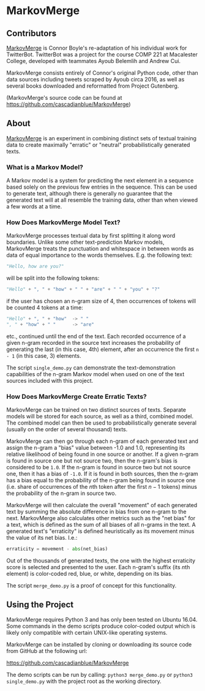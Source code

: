 MarkovMerge
=============

Contributors
------------

[MarkovMerge](https://github.com/cascadianblue/MarkovMerge) is Connor Boyle's
re-adaptation of his individual work for TwitterBot. TwitterBot was a project
for the course COMP 221 at Macalester College, developed with teammates Ayoub
Belemlih and Andrew Cui.

MarkovMerge consists entirely of Connor's original Python code, other than data
sources including tweets scraped by Ayoub circa 2016, as well as several books
downloaded and reformatted from Project Gutenberg.

(MarkovMerge's source code can be found at
https://github.com/cascadianblue/MarkovMerge)

About
-----

[MarkovMerge](https://github.com/cascadianblue/MarkovMerge) is an experiment in
combining distinct sets of textual training data to create maximally "erratic"
or "neutral" probabilistically generated texts.

### What is a Markov Model?

A Markov model is a system for predicting the next element in a sequence based
solely on the previous few entries in the sequence. This can be used to
generate text, although there is generally no guarantee that the generated text
will at all resemble the training data, other than when viewed a few words at a
time.

### How Does MarkovMerge Model Text?

MarkovMerge processes textual data by first splitting it along word boundaries.
Unlike some other text-prediction Markov models, MarkovMerge treats the
punctuation and whitespace in between words as data of equal importance to the
words themselves. E.g. the following text:

```python
"Hello, how are you?"
```

will be split into the following tokens:

```python
"Hello" + ", " + "how" + " " + "are" + " " + "you" + "?"
```

if the user has chosen an n-gram size of 4, then occurrences of tokens will be
counted 4 tokens at a time:

```python
"Hello" + ", " + "how"  -> " "
", " + "how" + " "      -> "are"
```

etc., continued until the end of the text. Each recorded occurrence of a given
n-gram recorded in the source text increases the probability of generating the
last (in this case, 4th) element, after an occurrence the first `n - 1` (in
this case, 3) elements.

The script `single_demo.py` can demonstrate the text-demonstration capabilities
of the n-gram Markov model when used on one of the text sources included with
this project.


### How Does MarkovMerge Create Erratic Texts?

MarkovMerge can be trained on two distinct sources of texts. Separate models
will be stored for each source, as well as a third, combined model. The
combined model can then be used to probabilistically generate several (usually
on the order of several thousand) texts.

MarkovMerge can then go through each n-gram of each generated text and assign
the n-gram a "bias" value between -1.0 and 1.0, representing its relative
likelihood of being found in one source or another.  If a given n-gram is found
in source one but not source two, then the n-gram's bias is considered to be
`1.0`. If the n-gram is found in source two but not source one, then it has a
bias of `-1.0`.  If it is found in both sources, then the n-gram has a bias
equal to the probability of the n-gram being found in source one (i.e. share of
occurrences of the $n$th token after the first $n-1$ tokens) minus the
probability of the n-gram in source two.

MarkovMerge will then calculate the overall "movement" of each generated text
by summing the absolute difference in bias from one n-gram to the next.
MarkovMerge also calculates other metrics such as the "net bias" for a text,
which is defined as the sum of all biases of all n-grams in the text. A
generated text's "erraticity" is defined heuristically as its movement minus
the value of its net bias. I.e.:

```python
erraticity = movement - abs(net_bias)
```

Out of the thousands of generated texts, the one with the highest erraticity
score is selected and presented to the user. Each n-gram's suffix (its $n$th
element) is color-coded red, blue, or white, depending on its bias.


The script `merge_demo.py` is a proof of concept for this functionality.


Using the Project
-----------------


MarkovMerge requires Python 3 and has only been tested on Ubuntu 16.04. Some
commands in the demo scripts produce color-coded output which is likely only
compatible with certain UNIX-like operating systems.

MarkovMerge can be installed by cloning or downloading its source code from
GitHub at the following url:

https://github.com/cascadianblue/MarkovMerge

The demo scripts can be run by calling: `python3 merge_demo.py` or `python3
single_demo.py` with the project root as the working directory. 
